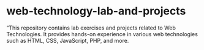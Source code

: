 # web-technology-lab-and-projects
“This repository contains lab exercises and projects related to Web Technologies. It provides hands-on experience in various web technologies such as HTML, CSS, JavaScript, PHP, and more.
